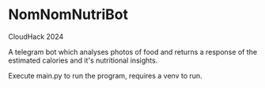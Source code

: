 # NomNomNutriBot
CloudHack 2024

A telegram bot which analyses photos of food and returns a response of the estimated calories and it's nutritional insights.

Execute main.py to run the program, requires a venv to run.
